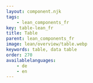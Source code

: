 ```yaml
---
layout: component.njk
tags: 
    - lean_components_fr
key: table-lean_fr
title: Table
parent: lean_components_fr
image: lean/overview/table.webp
keywords: table, data table
order: 270
availablelanguages: 
    - de
    - en
---
```


